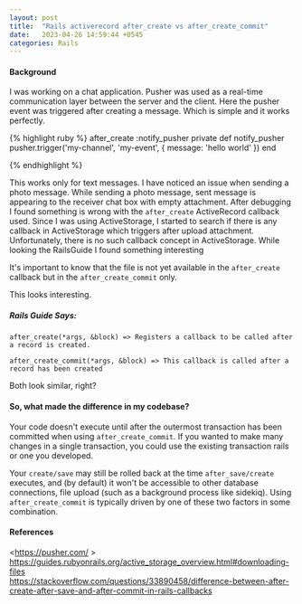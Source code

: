 ```yaml
---
layout: post
title:  "Rails activerecord after_create vs after_create_commit"
date:   2023-04-26 14:59:44 +0545
categories: Rails
---
```

#### Background  
I was working on a chat application. Pusher was used as a real-time communication layer between the server and the client. Here the pusher event was triggered after creating a message. Which is simple and it works perfectly.

{% highlight ruby %}
after_create :notify_pusher
private
def notify_pusher
  pusher.trigger('my-channel', 'my-event', {
    message: 'hello world'
  })
end

{% endhighlight %}

This works only for text messages. I have noticed an issue when sending a photo message. While sending a photo message, sent message is appearing to the receiver chat box with empty attachment. After debugging I found something is wrong with the `after_create` ActiveRecord callback used. Since I was using ActiveStorage, I started to search if there is any callback in ActiveStorage which triggers after upload attachment. Unfortunately, there is no such callback concept in ActiveStorage. While looking the RailsGuide I found something interesting


It's important to know that the file is not yet available in the `after_create` callback but in the `after_create_commit` only.

This looks interesting.

##### Rails Guide Says:
``
  after_create(*args, &block) => Registers a callback to be called after a record is created.
``

``
  after_create_commit(*args, &block) => This callback is called after a record has been created
``

Both look similar, right?

#### So, what made the difference in my codebase?
Your code doesn't execute until after the outermost transaction has been committed when using `after_create_commit`. If you wanted to make many changes in a single transaction, you could use the existing transaction rails or one you developed.

Your `create/save` may still be rolled back at the time `after_save/create` executes, and (by default) it won't be accessible to other database connections, file upload (such as a background process like sidekiq). Using `after_create_commit` is typically driven by one of these two factors in some combination.


#### References
<https://pusher.com/ >  
<https://guides.rubyonrails.org/active_storage_overview.html#downloading-files>  
<https://stackoverflow.com/questions/33890458/difference-between-after-create-after-save-and-after-commit-in-rails-callbacks>
